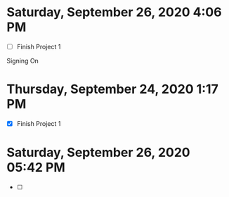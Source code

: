 # Saturday, September 26, 2020 4:06 PM
- [ ] Finish Project 1 

Signing On 

# Thursday, September 24, 2020 1:17 PM
- [x] Finish Project 1 

 
# Saturday, September 26, 2020 05:42 PM
- [ ]
